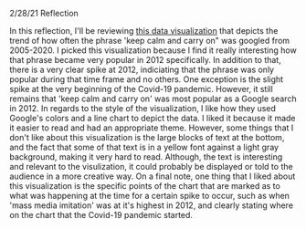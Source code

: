 2/28/21 Reflection

In this reflection, I'll be reviewing [this data visualization](https://www.reddit.com/r/dataisbeautiful/comments/lt0748/oc_google_trends_the_rise_fall_of_the_phrase_keep/) 
that depicts the trend of how often the phrase 'keep calm and carry on" was googled from 2005-2020. I picked this visualization because I find it really interesting how that
phrase became very popular in 2012 specifically. In addition to that, there is a very clear spike at 2012, indiciating that the phrase was only popular during that time frame 
and no others. One exception is the slight spike at the very beginning of the Covid-19 pandemic. However, it still remains that 'keep calm and carry on' was most popular as a 
Google search in 2012. In regards to the style of the visualization, I like how they used Google's colors and a line chart to depict the data. I liked it because it made it 
easier to read and had an appropriate theme. However, some things that I don't like about this visualization is the large blocks of text at the bottom, and the fact that some
of that text is in a yellow font against a light gray background, making it very hard to read. Although, the text is interesting and relevant to the visulization, it could 
probably be displayed or told to the audience in a more creative way. On a final note, one thing that I liked about this visualization is the specific points of the chart that
are marked as to what was happening at the time for a certain spike to occur, such as when 'mass media imitation' was at it's highest in 2012, and clearly stating where on the
chart that the Covid-19 pandemic started.
